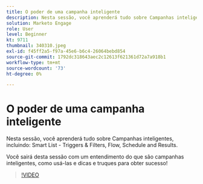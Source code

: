 ```yaml
---
title: O poder de uma campanha inteligente
description: Nesta sessão, você aprenderá tudo sobre Campanhas inteligentes, incluindo - Smart List - Triggers e filtros, Fluxo, Agendamento e resultados.
solution: Marketo Engage
role: User
level: Beginner
kt: 9711
thumbnail: 340310.jpeg
exl-id: f45ff2a5-f97a-45e6-b6c4-26064bebd854
source-git-commit: 1792dc318643aec2c12613f621361d72a7a918b1
workflow-type: tm+mt
source-wordcount: '73'
ht-degree: 0%

---
```


# O poder de uma campanha inteligente

Nesta sessão, você aprenderá tudo sobre Campanhas inteligentes, incluindo: Smart List - Triggers &amp; Filters, Flow, Schedule and Results.

Você sairá desta sessão com um entendimento do que são campanhas inteligentes, como usá-las e dicas e truques para obter sucesso!

>[!VIDEO](https://video.tv.adobe.com/v/340310/?quality=12&learn=on)
